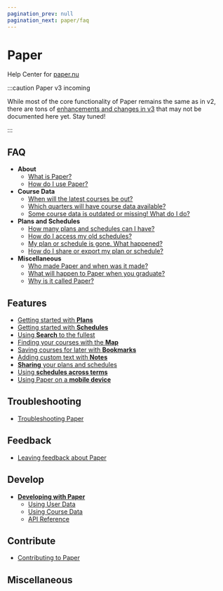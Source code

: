 ```yaml
---
pagination_prev: null
pagination_next: paper/faq
---
```


# Paper

Help Center for [paper.nu](https://www.paper.nu)

:::caution Paper v3 incoming

While most of the core functionality of Paper remains the same as in v2, there are tons of [enhancements and changes in v3](https://github.com/dilanx/paper.nu/blob/main/CHANGELOG.md#300) that may not be documented here yet. Stay tuned!

:::

## FAQ

- **About**
  - [What is Paper?](./faq.md#what-is-paper)
  - [How do I use Paper?](./faq.md#how-do-i-use-paper)
- **Course Data**
  - [When will the latest courses be out?](./faq.md#when-will-the-latest-courses-be-out)
  - [Which quarters will have course data available?](./faq.md#which-quarters-will-have-course-data-available)
  - [Some course data is outdated or missing! What do I do?](./faq.md#some-course-data-is-outdated-or-missing-what-do-i-do)
- **Plans and Schedules**
  - [How many plans and schedules can I have?](./faq#how-many-plans-and-schedules-can-i-have)
  - [How do I access my old schedules?](./faq.md#how-do-i-access-my-old-schedules)
  - [My plan or schedule is gone. What happened?](./faq.md#my-plan-or-schedule-is-gone-what-happened)
  - [How do I share or export my plan or schedule?](./faq.md#how-do-i-share-or-export-my-plan-or-schedule)
- **Miscellaneous**
  - [Who made Paper and when was it made?](./faq.md#who-made-paper-and-when-was-it-made)
  - [What will happen to Paper when you graduate?](./faq.md#what-will-happen-to-paper-when-you-graduate)
  - [Why is it called Paper?](./faq.md#why-is-it-called-paper)

## Features

- [Getting started with **Plans**](./getting-started-with-plans.md)
- [Getting started with **Schedules**](./getting-started-with-schedules.md)
- [Using **Search** to the fullest](./search.md)
- [Finding your courses with the **Map**](./map.md)
- [Saving courses for later with **Bookmarks**](./bookmarks.md)
- [Adding custom text with **Notes**](./notes.md)
- [**Sharing** your plans and schedules](./share.md)
- [Using **schedules across terms**](./schedules-across-terms.md)
- [Using Paper on a **mobile device**](./mobile.md)

## Troubleshooting

- [Troubleshooting Paper](./troubleshooting.mdx)

## Feedback

- [Leaving feedback about Paper](./feedback.md)

## Develop

- [**Developing with Paper**](./develop/index.md)
  - [Using User Data](./develop/user-data.md)
  - [Using Course Data](./develop/course-data.md)
  - [API Reference](./develop/api-reference.mdx)

## Contribute

- [Contributing to Paper](./contribute.md)

## Miscellaneous
